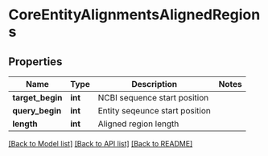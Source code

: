 # CoreEntityAlignmentsAlignedRegions

## Properties
Name | Type | Description | Notes
------------ | ------------- | ------------- | -------------
**target_begin** | **int** | NCBI sequence start position | 
**query_begin** | **int** | Entity seqeunce start position | 
**length** | **int** | Aligned region length | 

[[Back to Model list]](../README.md#documentation-for-models) [[Back to API list]](../README.md#documentation-for-api-endpoints) [[Back to README]](../README.md)

